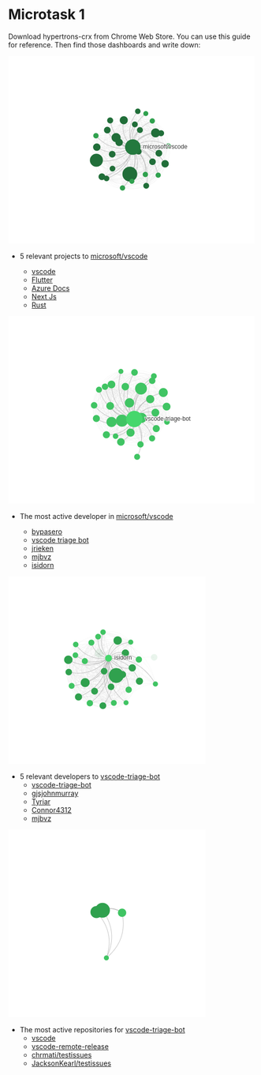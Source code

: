 # Microtask 1

Download hypertrons-crx from Chrome Web Store. You can use this guide for reference. Then find those dashboards and write down:

![relavant projects to vscode](./images/vscode-relevant-project.png)

- 5 relevant projects to [microsoft/vscode](https://github.com/microsoft/vscode)

  - [vscode](https://github.com/microsoft/vscode)
  - [Flutter](https://github.com/flutter/flutter)
  - [Azure Docs](https://github.com/MicrosoftDocs/azure-docs)
  - [Next Js](https://github.com/vercel/next.js)
  - [Rust](https://github.com/rust-lang/rust)

![active dev to vscode](./images/vscode-contributor.png)

- The most active developer in [microsoft/vscode](https://github.com/microsoft/vscode)

  - [bypasero](https://github.com/bpasero)
  - [vscode triage bot](https://github.com/vscode-triage-bot)
  - [jrieken](https://github.com/jrieken)
  - [mjbvz](https://github.com/mjbvz)
  - [isidorn](https://github.com/isidorn)

![the-most-active-repositories](./images/vscode-triage-bot-contributor.png)

- 5 relevant developers to [vscode-triage-bot](https://github.com/vscode-triage-bot)
  - [vscode-triage-bot](https://github.com/vscode-triage-bot)
  - [gjsjohnmurray](https://github.com/gjsjohnmurray)
  - [Tyriar](https://github.com/Tyriar)
  - [Connor4312](https://github.com/connor4312)
  - [mjbvz](https://github.com/mjbvz)

![5-relevant-dev-to-vscode-triage-bot](./images/vscode-triage-bot-project.png)

- The most active repositories for [vscode-triage-bot](https://github.com/vscode-triage-bot)
  - [vscode](https://github.com/microsoft/vscode)
  - [vscode-remote-release](https://github.com/microsoft/vscode-remote-release)
  - [chrmati/testissues](https://github.com/chrmarti/testissues)
  - [JacksonKearl/testissues](https://github.com/JacksonKearl/testissues)
